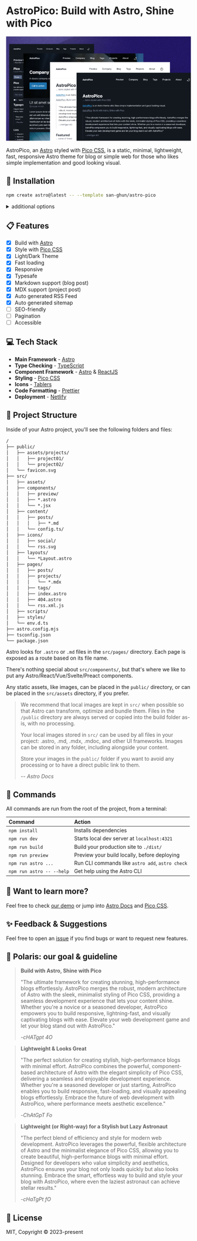 # AstroPico: Build with Astro, Shine with Pico

![AstroPico](public/astro-pico-theme-image.png)

AstroPico, an [Astro](https://docs.astro.build/) styled with [Pico CSS](https://picocss.com/), is a static, minimal, lightweight, fast, responsive Astro theme for blog or simple web for those who likes simple implementation and good looking visual.

## 📖 Installation

```sh
npm create astro@latest -- --template san-ghun/astro-pico
```

<details>
    <summary>additional options</summary>
    
```sh
# npm 6.x
npm create astro@latest --template san-ghun/astro-pico

# yarn

yarn create astro --template san-ghun/astro-pico

````

</details>

## 📋 Features

- [x] Build with [Astro](https://docs.astro.build/)
- [x] Style with [Pico CSS](https://picocss.com/)
- [x] Light/Dark Theme
- [x] Fast loading
- [x] Responsive
- [x] Typesafe
- [x] Markdown support (blog post)
- [x] MDX support (project post)
- [x] Auto generated RSS Feed
- [x] Auto generated sitemap
- [ ] SEO-friendly
- [ ] Pagination
- [ ] Accessible

## 💻 Tech Stack

- **Main Framework** - [Astro](https://astro.build/)
- **Type Checking** - [TypeScript](https://www.typescriptlang.org/)
- **Component Framework** - [Astro](https://astro.build/) & [ReactJS](https://reactjs.org/)
- **Styling** - [Pico CSS](https://picocss.com/)
- **Icons** - [Tablers](https://tabler-icons.io/)
- **Code Formatting** - [Prettier](https://prettier.io/)
- **Deployment** - [Netlify](https://netlify.com/)

## 🚀 Project Structure

Inside of your Astro project, you'll see the following folders and files:

```text
/
├── public/
│   ├── assets/projects/
│   │   ├── project01/
│   │   └── project02/
│   └── favicon.svg
├── src/
│   ├── assets/
│   ├── components/
│   │   ├── preview/
│   │   ├── *.astro
│   │   └── *.jsx
│   ├── content/
│   │   ├── posts/
│   │   │   ├── *.md
│   │   └── config.ts/
│   ├── icons/
│   │   ├── social/
│   │   └── rss.svg
│   ├── layouts/
│   │   └── *Layout.astro
│   ├── pages/
│   │   ├── posts/
│   │   ├── projects/
│   │   │   └── *.mdx
│   │   ├── tags/
│   │   ├── index.astro
│   │   ├── 404.astro
│   │   └── rss.xml.js
│   ├── scripts/
│   ├── styles/
│   └── env.d.ts
├── astro.config.mjs
├── tsconfig.json
└── package.json
````

Astro looks for `.astro` or `.md` files in the `src/pages/` directory. Each page is exposed as a route based on its file name.

There's nothing special about `src/components/`, but that's where we like to put any Astro/React/Vue/Svelte/Preact components.

Any static assets, like images, can be placed in the `public/` directory, or can be placed in the `src/assets` directory, if you prefer.

> We recommend that local images are kept in `src/` when possible so that Astro can transform, optimize and bundle them. Files in the `/public` directory are always served or copied into the build folder as-is, with no processing.
>
> Your local images stored in `src/` can be used by all files in your project: .astro, .md, .mdx, .mdoc, and other UI frameworks. Images can be stored in any folder, including alongside your content.
>
> Store your images in the `public/` folder if you want to avoid any processing or to have a direct public link to them.
>
> -- <cite>Astro Docs</cite>

## 🧞 Commands

All commands are run from the root of the project, from a terminal:

| Command                   | Action                                           |
| :------------------------ | :----------------------------------------------- |
| `npm install`             | Installs dependencies                            |
| `npm run dev`             | Starts local dev server at `localhost:4321`      |
| `npm run build`           | Build your production site to `./dist/`          |
| `npm run preview`         | Preview your build locally, before deploying     |
| `npm run astro ...`       | Run CLI commands like `astro add`, `astro check` |
| `npm run astro -- --help` | Get help using the Astro CLI                     |

## 👀 Want to learn more?

Feel free to check [our demo](https://astro-pico.netlify.app/) or jump into [Astro Docs](https://docs.astro.build/) and [Pico CSS](https://picocss.com/).

## ✨ Feedback & Suggestions

Feel free to open an [issue](https://github.com/san-ghun/astro-pico/issues/) if you find bugs or want to request new features.

## 🌟 Polaris: our goal & guideline

> **Build with Astro, Shine with Pico**
>
> "The ultimate framework for creating stunning, high-performance blogs effortlessly. AstroPico merges the robust, modern architecture of Astro with the sleek, minimalist styling of Pico CSS, providing a seamless development experience that lets your content shine. Whether you're a novice or a seasoned developer, AstroPico empowers you to build responsive, lightning-fast, and visually captivating blogs with ease. Elevate your web development game and let your blog stand out with AstroPico."
>
> -<cite>cHATgpt 4O</cite>

> **Lightweight & Looks Great**
>
> "The perfect solution for creating stylish, high-performance blogs with minimal effort. AstroPico combines the powerful, component-based architecture of Astro with the elegant simplicity of Pico CSS, delivering a seamless and enjoyable development experience. Whether you're a seasoned developer or just starting, AstroPico enables you to build responsive, fast-loading, and visually appealing blogs effortlessly. Embrace the future of web development with AstroPico, where performance meets aesthetic excellence."
>
> -<cite>ChAtGpT Fo</cite>

> **Lightweight (or Right-way) for a Stylish but Lazy Astronaut**
>
> "The perfect blend of efficiency and style for modern web development. AstroPico leverages the powerful, flexible architecture of Astro and the minimalist elegance of Pico CSS, allowing you to create beautiful, high-performance blogs with minimal effort. Designed for developers who value simplicity and aesthetics, AstroPico ensures your blog not only loads quickly but also looks stunning. Embrace the smart, effortless way to build and style your blog with AstroPico, where even the laziest astronaut can achieve stellar results."
>
> -<cite>cHaTgPt fO</cite>

## 📜 License

MIT,
Copyright © 2023-present
